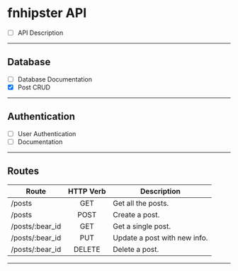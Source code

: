 # fnhipster API

- [ ] API Description

---
## Database
- [ ] Database Documentation
- [X] Post CRUD

---
## Authentication
- [ ] User Authentication
- [ ] Documentation

---
## Routes
|Route|HTTP Verb|Description|
|-----|:-------:|----------|
|/posts|GET|Get all the posts.|
|/posts|POST|Create a post.|
|/posts/:bear_id|GET|Get a single post.|
|/posts/:bear_id|PUT|Update a post with new info.|
|/posts/:bear_id|DELETE|Delete a post.|

---